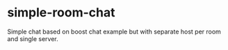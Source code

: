 # simple-room-chat
Simple chat based on boost chat example but with separate host per room and single server.
